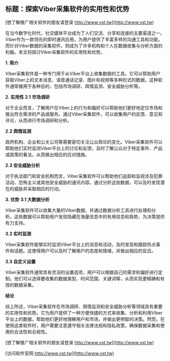 ## **标题：探索Viber采集软件的实用性和优势**

[想了解推广相关软件的朋友请登录 http://www.vst.tw](http://www.vst.tw)

在当今数字化时代，社交媒体平台成为了人们交流、分享和连接的主要渠道之一。Viber作为一款领先的即时通讯应用，为用户提供了丰富多样的沟通工具和功能。而针对Viber数据的采集软件，则成为了许多机构和个人在数据收集与分析方面的利器。本文将探讨Viber采集软件的实用性和优势。

**1. 简介**

Viber采集软件是一种专门用于从Viber平台上收集数据的工具。它可以帮助用户获取Viber上的文本消息、语音通话记录、图片和视频等多种形式的数据。这种软件通常被用于各种目的，包括市场调研、舆情监测、安全威胁分析等。

**2. 实用性**
**2.1 市场调研**

对于企业而言，了解用户在Viber上的行为和偏好可以帮助他们更好地定位市场和推出符合需求的产品或服务。通过Viber采集软件，可以收集用户的反馈、意见和评论，从而进行市场调研和分析。

**2.2 舆情监测**

政府机构、企业和公关公司等需要密切关注公众舆论的变化。Viber采集软件可以帮助他们实时监测Viber平台上的讨论和反馈，及时了解公众对于特定事件、产品或政策的看法，从而做出相应的应对措施。

**2.3 安全威胁分析**

对于执法部门和安全机构而言，Viber采集软件可以帮助他们追踪和监视涉及犯罪活动、恐怖主义或其他安全威胁的通讯内容。通过分析这些数据，可以及时发现潜在的威胁并采取相应的行动。

**3. 优势**
**3.1 大数据分析**

Viber采集软件可以收集大量的Viber数据，并通过数据分析工具进行处理和分析。这些数据可以帮助用户发现隐藏在海量信息中的有用信息和趋势，为决策提供有力支持。

**3.2 实时监测**

Viber采集软件能够实时监测Viber平台上的消息和活动，及时发现和跟踪热点事件和话题。这使得用户可以及时了解用户的态度和情绪，并做出相应的反应。

**3.3 自定义设置**

Viber采集软件通常具有灵活的设置选项，用户可以根据自己的需求和偏好进行定制。他们可以选择要收集的数据类型、时间范围、关键词等，从而实现更精确和有效的数据采集。

**结论**

综上所述，Viber采集软件在市场调研、舆情监测和安全威胁分析等领域具有重要的实用性和优势。它为用户提供了一种方便快捷的方式来收集、分析和利用Viber平台上的数据，帮助他们更好地理解用户和市场，并做出更明智的决策。然而，在使用这类软件时，用户需要注意遵守相关法律法规和隐私政策，确保数据采集和使用的合法性和合规性。

[想了解推广相关软件的朋友请登录 http://www.vst.tw](http://www.vst.tw)


[访问软件官网 http://www.vst.tw](http://www.vst.tw)

